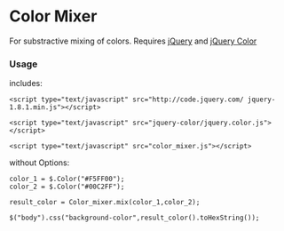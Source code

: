 # Color Mixer

For substractive mixing of colors.
Requires [jQuery](http://jquery.com/ "jQuery") and [jQuery Color](https://github.com/jquery/jquery-color/")


### Usage

includes:

	<script type="text/javascript" src="http://code.jquery.com/	jquery-1.8.1.min.js"></script>
	
	<script type="text/javascript" src="jquery-color/jquery.color.js"></script>
	
	<script type="text/javascript" src="color_mixer.js"></script>

without Options:

	color_1 = $.Color("#F5FF00");
	color_2 = $.Color("#00C2FF");
	
	result_color = Color_mixer.mix(color_1,color_2);
	
	$("body").css("background-color",result_color().toHexString());